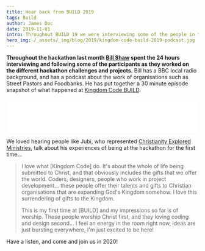 ```yaml
---
title: Hear back from BUILD 2019
tags: Build
author: James Doc
date: 2019-11-01
intro: Throughout BUILD 19 we were interviewing some of the people in the room to give you a snapshot of what happened during the 24 hour hackathon. Listen now…
hero_img: /_assets/_img/blog/2019/kingdom-code-build-2019-podcast.jpg
---
```


**Throughout the hackathon last month [Bill Shaw](https://twitter.com/billshaw8) spent the 24 hours interviewing and following some of the participants as they worked on the different hackathon challenges and projects.** Bill has a BBC local radio background, and has a podcast about the work of organisations such as Street Pastors and Foodbanks. He has put together a 30 minute episode snapshot of what happened at [Kingdom Code BUILD](/build/2019).

<iframe style="border: none" src="//html5-player.libsyn.com/embed/episode/id/11702501/height/90/theme/custom/thumbnail/yes/direction/forward/render-playlist/no/custom-color/87A93A/" height="90" width="100%" scrolling="no"  allowfullscreen webkitallowfullscreen mozallowfullscreen oallowfullscreen msallowfullscreen></iframe>

We loved hearing people like Jubi, who represented [Christianity Explored Ministries](www.explo.red), talk about his experiences of being at the hackathon for the first time…

> I love what [Kingdom Code] do. It's about the whole of life being submitted to Christ, and that obviously includes the gifts that we offer the world. Coders, designers, people who work in project development… these people offer their talents and gifts to Christian organisations that are expanding God's Kingdom somehow. I love this surrendering of gifts to the Kingdom.
>
> This is my first time at [BUILD] and my impressions so far is of worship. These people worship Christ first, and they loving coding and design second… I feel an energy in the room right now, ideas are just bursting everywhere, I'm just excited to be here!

Have a listen, and come and join us in 2020!
